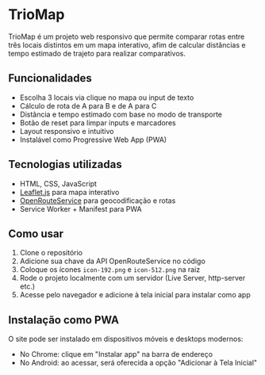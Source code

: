 # TrioMap

TrioMap é um projeto web responsivo que permite comparar rotas entre três locais distintos em um mapa interativo, afim de calcular distâncias e tempo estimado de trajeto para realizar comparativos.

## Funcionalidades
- Escolha 3 locais via clique no mapa ou input de texto
- Cálculo de rota de A para B e de A para C
- Distância e tempo estimado com base no modo de transporte
- Botão de reset para limpar inputs e marcadores
- Layout responsivo e intuitivo
- Instalável como Progressive Web App (PWA)

## Tecnologias utilizadas
- HTML, CSS, JavaScript
- [Leaflet.js](https://leafletjs.com/) para mapa interativo
- [OpenRouteService](https://openrouteservice.org/) para geocodificação e rotas
- Service Worker + Manifest para PWA

## Como usar
1. Clone o repositório
2. Adicione sua chave da API OpenRouteService no código
3. Coloque os ícones `icon-192.png` e `icon-512.png` na raiz
4. Rode o projeto localmente com um servidor (Live Server, http-server etc.)
5. Acesse pelo navegador e adicione à tela inicial para instalar como app

## Instalação como PWA
O site pode ser instalado em dispositivos móveis e desktops modernos:
- No Chrome: clique em "Instalar app" na barra de endereço
- No Android: ao acessar, será oferecida a opção "Adicionar à Tela Inicial"

